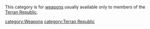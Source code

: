 This category is for [weapons](weapon.md) usually available only
to members of the [Terran Republic](Terran_Republic.md).

[category:Weapons](category:Weapons.md) [category:Terran
Republic](category:Terran_Republic.md)
